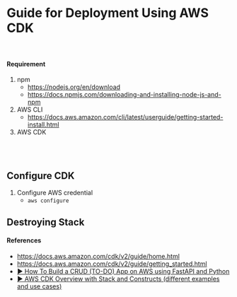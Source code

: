 # Guide for Deployment Using AWS CDK
</br>

#### Requirement
1. npm
    - https://nodejs.org/en/download
    - https://docs.npmjs.com/downloading-and-installing-node-js-and-npm
2. AWS CLI
    - https://docs.aws.amazon.com/cli/latest/userguide/getting-started-install.html
3. AWS CDK

<br>
<br>

## Configure CDK
1. Configure AWS credential
    - `aws configure`
## Destroying Stack


#### References
- https://docs.aws.amazon.com/cdk/v2/guide/home.html
- https://docs.aws.amazon.com/cdk/v2/guide/getting_started.html
- [▶ How To Build a CRUD (TO-DO) App on AWS using FastAPI and Python](https://www.youtube.com/watch?v=iLt00bqp6is)
- [▶ AWS CDK Overview with Stack and Constructs (different examples and use cases)](https://www.youtube.com/watch?v=h_gRGRbOjJ8)
